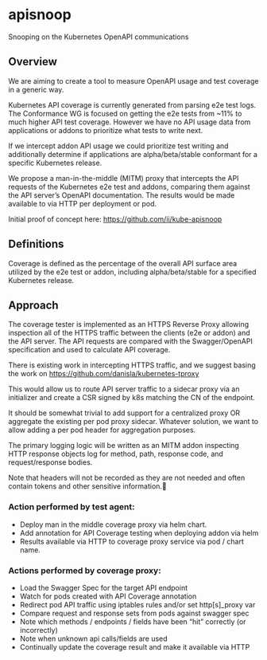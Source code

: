 # apisnoop
Snooping on the Kubernetes OpenAPI communications

## Overview

We are aiming to create a tool to measure OpenAPI usage and test coverage in a generic way.

Kubernetes API coverage is currently generated from parsing e2e test logs. The Conformance WG is focused on getting the e2e tests from ~11% to much higher API test coverage. However we have no API usage data from applications or addons to prioritize what tests to write next.

If we intercept addon API usage we could prioritize test writing and additionally determine if applications are alpha/beta/stable conformant for a specific Kubernetes release.

We propose a man-in-the-middle (MITM) proxy that intercepts the API requests of the Kubernetes e2e test and addons, comparing them against the API server’s OpenAPI documentation. The results would be made available to via HTTP per deployment or pod.

Initial proof of concept here: https://github.com/ii/kube-apisnoop

## Definitions
Coverage is defined as the percentage of the overall API surface area utilized by the e2e test or addon, including alpha/beta/stable for a specified Kubernetes release.

## Approach
The coverage tester is implemented as an HTTPS Reverse Proxy allowing inspection all of the HTTPS traffic between the clients (e2e or addon) and the API server. The API requests are compared with the Swagger/OpenAPI specification and used to calculate API coverage.

There is existing work in intercepting HTTPS traffic, and we suggest basing the work on https://github.com/danisla/kubernetes-tproxy

This would allow us to route API server traffic to a sidecar proxy via an initializer and create a CSR signed by k8s matching the CN of the endpoint.

It should be somewhat trivial to add support for a centralized proxy OR aggregate the existing per pod proxy sidecar. Whatever solution, we want to allow adding a per pod header for aggregation purposes.

The primary logging logic will be written as an MITM addon inspecting HTTP response objects log for method, path, response code, and request/response bodies.

Note that headers will not be recorded as they are not needed and often contain tokens and other sensitive information.

### Action performed by test agent:

* Deploy man in the middle coverage proxy via helm chart.
* Add annotation for API Coverage testing when deploying addon via helm
* Results available via HTTP to coverage proxy service via pod / chart name.

### Actions performed by coverage proxy:

* Load the Swagger Spec for the target API endpoint
* Watch for pods created with API Coverage annotation
* Redirect pod API traffic using iptables rules and/or set http[s]_proxy var
* Compare request and response sets from pods against swagger spec
* Note which methods / endpoints / fields have been “hit” correctly (or incorrectly)
* Note when unknown api calls/fields are used
* Continually update the coverage result and make it available via HTTP

